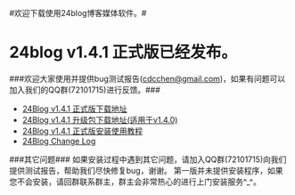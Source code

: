 #欢迎下载使用24blog博客媒体软件。#


24blog v1.4.1 正式版已经发布。
=============================


###欢迎大家使用并提供bug测试报告(cdcchen@gmail.com)，如果有问题可以加入我们的QQ群(72101715)进行反馈。###


- [24Blog v1.4.1 正式版下载地址](http://pan.baidu.com/share/link?shareid=250712&uk=1627690140)
- [24Blog v1.4.1 升级包下载地址(适用于v1.4.0)](http://pan.baidu.com/share/link?shareid=250715&uk=1627690140)
- [24Blog v1.4.1 正式版安装使用教程](https://github.com/cdcchen/24beta/wiki)
- [24Blog Change Log](http://cms.24beta.com/changelog.txt)


###其它问题###
        如果安装过程中遇到其它问题，请加入QQ群(72101715)向我们提供测试报告，帮助我们尽快修复bug，谢谢。
        第一版并未提供安装程序，如果您不会安装，请回群联系群主，群主会非常热心的进行上门安装服务^_^。
